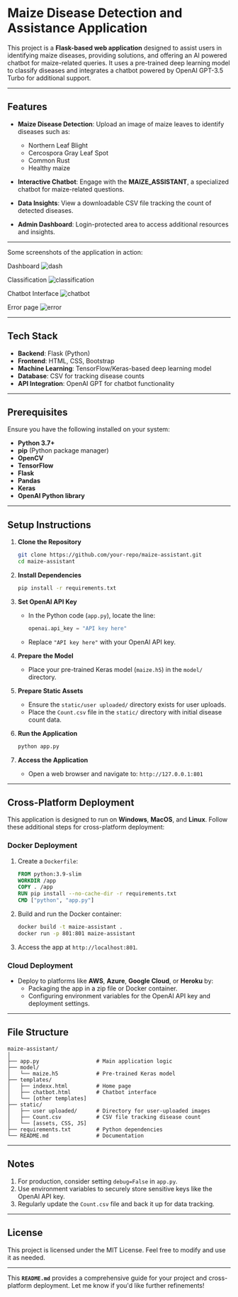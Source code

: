 # Maize Disease Detection and Assistance Application

This project is a **Flask-based web application** designed to assist users in identifying maize diseases, providing solutions, and offering an AI powered chatbot for maize-related queries. It uses a pre-trained deep learning model to classify diseases and integrates a chatbot powered by OpenAI GPT-3.5 Turbo for additional support.

---

## Features

- **Maize Disease Detection**: Upload an image of maize leaves to identify diseases such as:
  - Northern Leaf Blight
  - Cercospora Gray Leaf Spot
  - Common Rust
  - Healthy maize
  
- **Interactive Chatbot**: Engage with the **MAIZE_ASSISTANT**, a specialized chatbot for maize-related questions.

- **Data Insights**: View a downloadable CSV file tracking the count of detected diseases.

- **Admin Dashboard**: Login-protected area to access additional resources and insights.

---
Some screenshots of the application in action:

Dashboard 
![dash](https://github.com/user-attachments/assets/5fd7cdc4-9da4-48d3-9135-0055289081ee)

Classification 
![classification](https://github.com/user-attachments/assets/709e71a1-83d7-49f1-a665-27286a45f532)

Chatbot Interface
![chatbot](https://github.com/user-attachments/assets/1fe48f09-3fca-4152-98c5-6490a613b695)

Error page
![error](https://github.com/user-attachments/assets/c2e2adc2-1f1e-4f77-b528-f492897600a1)

---
## Tech Stack

- **Backend**: Flask (Python)
- **Frontend**: HTML, CSS, Bootstrap
- **Machine Learning**: TensorFlow/Keras-based deep learning model
- **Database**: CSV for tracking disease counts
- **API Integration**: OpenAI GPT for chatbot functionality

---

## Prerequisites

Ensure you have the following installed on your system:

- **Python 3.7+**
- **pip** (Python package manager)
- **OpenCV**
- **TensorFlow**
- **Flask**
- **Pandas**
- **Keras**
- **OpenAI Python library**

---

## Setup Instructions

1. **Clone the Repository**
   ```bash
   git clone https://github.com/your-repo/maize-assistant.git
   cd maize-assistant
   ```

2. **Install Dependencies**
   ```bash
   pip install -r requirements.txt
   ```

3. **Set OpenAI API Key**
   - In the Python code (`app.py`), locate the line:
     ```python
     openai.api_key = "API key here"
     ```
   - Replace `"API key here"` with your OpenAI API key.

4. **Prepare the Model**
   - Place your pre-trained Keras model (`maize.h5`) in the `model/` directory.

5. **Prepare Static Assets**
   - Ensure the `static/user uploaded/` directory exists for user uploads.
   - Place the `Count.csv` file in the `static/` directory with initial disease count data.

6. **Run the Application**
   ```bash
   python app.py
   ```

7. **Access the Application**
   - Open a web browser and navigate to: `http://127.0.0.1:801`

---

## Cross-Platform Deployment

This application is designed to run on **Windows**, **MacOS**, and **Linux**. Follow these additional steps for cross-platform deployment:

### Docker Deployment
1. Create a `Dockerfile`:
   ```dockerfile
   FROM python:3.9-slim
   WORKDIR /app
   COPY . /app
   RUN pip install --no-cache-dir -r requirements.txt
   CMD ["python", "app.py"]
   ```

2. Build and run the Docker container:
   ```bash
   docker build -t maize-assistant .
   docker run -p 801:801 maize-assistant
   ```

3. Access the app at `http://localhost:801`.

### Cloud Deployment
- Deploy to platforms like **AWS**, **Azure**, **Google Cloud**, or **Heroku** by:
  - Packaging the app in a zip file or Docker container.
  - Configuring environment variables for the OpenAI API key and deployment settings.

---

## File Structure

```plaintext
maize-assistant/
│
├── app.py                  # Main application logic
├── model/
│   └── maize.h5            # Pre-trained Keras model
├── templates/
│   ├── indexx.html         # Home page
│   ├── chatbot.html        # Chatbot interface
│   └── [other templates]
├── static/
│   ├── user uploaded/      # Directory for user-uploaded images
│   ├── Count.csv           # CSV file tracking disease count
│   └── [assets, CSS, JS]
├── requirements.txt        # Python dependencies
└── README.md               # Documentation
```

---

## Notes

1. For production, consider setting `debug=False` in `app.py`.
2. Use environment variables to securely store sensitive keys like the OpenAI API key.
3. Regularly update the `Count.csv` file and back it up for data tracking.

---

## License

This project is licensed under the MIT License. Feel free to modify and use it as needed.

---

This **`README.md`** provides a comprehensive guide for your project and cross-platform deployment. Let me know if you'd like further refinements!
